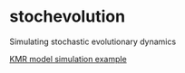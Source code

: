 stochevolution
==============

Simulating stochastic evolutionary dynamics

[KMR model simulation example](http://nbviewer.ipython.org/github/oyamad/stochevolution/blob/master/KMR_2x2_example.ipynb)
